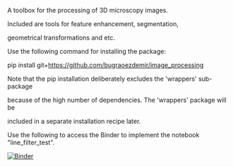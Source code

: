 ﻿A toolbox for the processing of 3D microscopy images.

Included are tools for feature enhancement, segmentation,

geometrical transformations and etc.


Use the following command for installing the package:

pip install git+https://github.com/bugraoezdemir/image_processing


Note that the pip installation deliberately excludes the 'wrappers' sub-package

because of the high number of dependencies. The 'wrappers' package will be

included in a separate installation recipe later.

Use the following to access the Binder to implement the notebook "line_filter_test". 

[![Binder](https://mybinder.org/badge_logo.svg)](https://mybinder.org/v2/gh/bugraoezdemir/image_processing/HEAD)
